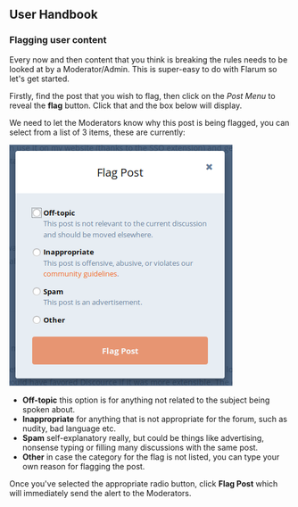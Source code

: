 ## User Handbook
### Flagging user content

Every now and then content that you think is breaking the rules needs to be looked at by a Moderator/Admin. This is super-easy to do with Flarum so let's get started.

Firstly, find the post that you wish to flag, then click on the _Post Menu_ to reveal the **flag** button. Click that and the box below will display.

We need to let the Moderators know why this post is being flagged, you can select from a list of 3 items, these are currently:

![SS - Report a post options](687474703a2f2f692e696d6775722e636f6d2f464f57594b42782e706e67.png)

- **Off-topic** this option is for anything not related to the subject being spoken about.
- **Inappropriate** for anything that is not appropriate for the forum, such as nudity, bad language etc.
- **Spam** self-explanatory really, but could be things like advertising, nonsense typing or filling many discussions with the same post.
- **Other** in case the category for the flag is not listed, you can type your own reason for flagging the post. 

Once you've selected the appropriate radio button, click **Flag Post** which will immediately send the alert to the Moderators.

